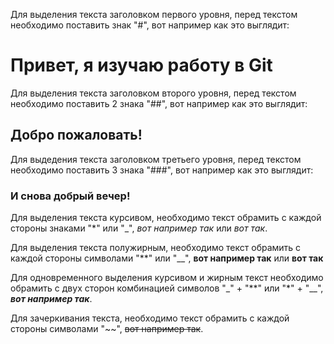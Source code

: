 Для выделения текста заголовком первого уровня, перед текстом необходимо поставить знак "#", вот например как это выглядит: 
# Привет, я изучаю работу в Git 
Для выделения текста заголовком второго уровня, перед текстом необходимо поставить 2 знака "##", вот например как это выглядит: 
## Добро пожаловать!
Для выдедения текста заголовком третьего уровня, перед текстом необходимо поставить 3 знака "###", вот например как это выглядит: 
### И снова добрый вечер!

Для выделения текста курсивом, необходимо текст обрамить с каждой стороны знаками "*" или "_", *вот например так* или _вот так_.

Для выделения текста полужирным, необходимо текст обрамить с каждой стороны символами "**" или "__", **вот например так** или __вот так__

Для одновременного выделения курсивом и жирным текст необходимо обрамить с двух сторон комбинацией символов "_" + "**" или "*" + "__", __*вот например так*__.

Для зачеркивания текста, необходимо текст обрамить с каждой стороны символами "~~", ~~вот например так~~.